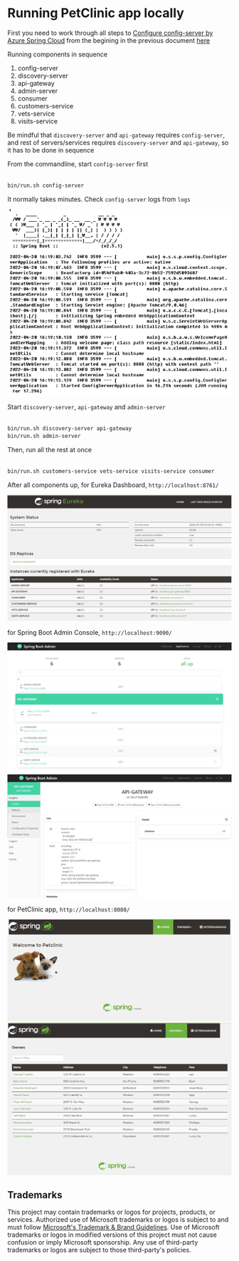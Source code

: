 # Running PetClinic app locally

First you need to work through all steps to [Configure config-server by Azure Spring Cloud](../README.md#configure-config-server-by-azure-spring-cloud) from the begining in the previous document [here](../README.md)

Running components in sequence

1. config-server 
2. discovery-server 
3. api-gateway 
4. admin-server 
5. consumer 
6. customers-service 
7. vets-service 
8. visits-service 

Be mindful that `discovery-server` and `api-gateway` requires `config-server`, and rest of servers/services requires `discovery-server` and `api-gateway`, so it has to be done in sequence

From the commandline, start `config-server` first

```bash

bin/run.sh config-server

```

It normally takes minutes. Check `config-server` logs from `logs`

![Config Server Log](../media/local-config-server.png)

Start `discovery-server`, `api-gateway` and `admin-server`

```bash

bin/run.sh discovery-server api-gateway
bin/run.sh admin-server

```

Then, run all the rest at once

```bash

bin/run.sh customers-service vets-service visits-service consumer 

```

After all components up, for Eureka Dashboard, `http://localhost:8761/` 

![Eureka Dashboard](../media/local-eureka.png)

for Spring Boot Admin Console, `http://localhost:9090/` 

![SP Admin 1](../media/local-admin.png)
![SP Admin 2](../media/local-admin2.png)

for PetClinic app, `http://localhost:8080/` 

![PetClinic 1](../media/local-petclinic.png)
![PetClinic 2](../media/local-petclinic2.png)


## Trademarks

This project may contain trademarks or logos for projects, products, or services. Authorized use of Microsoft trademarks or logos is subject to and must follow [Microsoft's Trademark & Brand Guidelines](https://www.microsoft.com/en-us/legal/intellectualproperty/trademarks/usage/general). Use of Microsoft trademarks or logos in modified versions of this project must not cause confusion or imply Microsoft sponsorship. Any use of third-party trademarks or logos are subject to those third-party's policies.